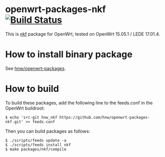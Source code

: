 # openwrt-packages-nkf [![Build Status](https://secure.travis-ci.org/hnw/openwrt-packages-nkf.svg?branch=master)](https://travis-ci.org/hnw/openwrt-packages-nkf)

This is [nkf](https://osdn.jp/projects/nkf/) package for OpenWrt, tested on OpenWrt 15.05.1 / LEDE 17.01.4.

# How to install binary package

See [hnw/openwrt-packages](https://github.com/hnw/openwrt-packages).

# How to build

To build these packages, add the following line to the feeds.conf in the OpenWrt buildroot:

```
$ echo 'src-git hnw_nkf https://github.com/hnw/openwrt-packages-nkf.git' >> feeds.conf
```

Then you can build packages as follows:

```
$ ./scripts/feeds update -a
$ ./scripts/feeds install nkf
$ make packages/nkf/compile
```
